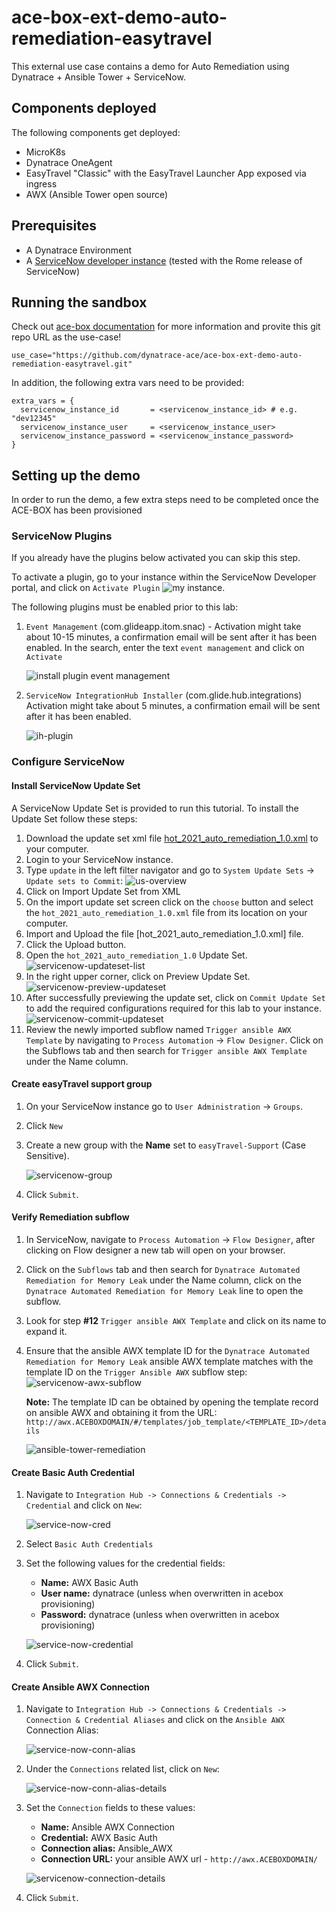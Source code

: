 # ace-box-ext-demo-auto-remediation-easytravel

This external use case contains a demo for Auto Remediation using Dynatrace + Ansible Tower + ServiceNow.

## Components deployed

The following components get deployed:

- MicroK8s
- Dynatrace OneAgent
- EasyTravel "Classic" with the EasyTravel Launcher App exposed via ingress
- AWX (Ansible Tower open source)

## Prerequisites

- A Dynatrace Environment
- A [ServiceNow developer instance](https://developer.servicenow.com/dev.do) (tested with the Rome release of ServiceNow)

## Running the sandbox

Check out [ace-box documentation](https://github.com/Dynatrace/ace-box/blob/dev/docs/external-use-case.md) for more information and provite this git repo URL as the use-case!

```
use_case="https://github.com/dynatrace-ace/ace-box-ext-demo-auto-remediation-easytravel.git"
```

In addition, the following extra vars need to be provided:
```
extra_vars = {
  servicenow_instance_id       = <servicenow_instance_id> # e.g. "dev12345"
  servicenow_instance_user     = <servicenow_instance_user> 
  servicenow_instance_password = <servicenow_instance_password>
}
```

## Setting up the demo
In order to run the demo, a few extra steps need to be completed once the ACE-BOX has been provisioned

### ServiceNow Plugins

If you already have the plugins below activated you can skip this step.

To activate a plugin, go to your instance within the ServiceNow Developer portal, and click on `Activate Plugin` ![my instance](.assets/../assets/images/snow_myinstance.png).

The following plugins must be enabled prior to this lab:

1. `Event Management` (com.glideapp.itom.snac) - Activation might take about 10-15 minutes, a confirmation email will be sent after it has been enabled. In the search, enter the text  `event management` and click on `Activate`

    ![install plugin event management](.assets/../assets/images/snow_activateplugin_eventmanagement.png)


1. `ServiceNow IntegrationHub Installer` (com.glide.hub.integrations) Activation might take about 5 minutes, a confirmation email will be sent after it has been enabled.

    ![ih-plugin](./assets/images/integration-hub-plugin.png)

### Configure ServiceNow

#### Install ServiceNow Update Set

A ServiceNow Update Set is provided to run this tutorial. To install the Update Set follow these steps:

1. Download the update set xml file [hot_2021_auto_remediation_1.0.xml](./assets/hot_2021_auto_remediation_1.0.xml) to your computer.
1. Login to your ServiceNow instance.
1. Type `update` in the left filter navigator and go to `System Update Sets` -> `Update sets to Commit`:
    ![us-overview](./assets/images/service-now-update-set-overview.png)
1. Click on Import Update Set from XML
1. On the import update set screen click on the `choose` button and select the `hot_2021_auto_remediation_1.0.xml` file from its location on your computer.
1. Import and Upload the file [hot_2021_auto_remediation_1.0.xml] file.
1. Click the Upload button.
1. Open the `hot_2021_auto_remediation_1.0` Update Set.
    ![servicenow-updateset-list](./assets/images/servicenow-updateset-list.png)
1. In the right upper corner, click on Preview Update Set.
    ![servicenow-preview-updateset](./assets/images/servicenow-preview-updateset.png)
1. After successfully previewing the update set, click on `Commit Update Set` to add the required configurations required for this lab to your instance.
    ![servicenow-commit-updateset](./assets/images/servicenow-commit-updateset.png)
1. Review the newly imported subflow named `Trigger ansible AWX Template` by navigating to `Process Automation` -> `Flow Designer`. Click on the Subflows tab and then search for `Trigger ansible AWX Template` under the Name column.

#### Create easyTravel support group

1. On your ServiceNow instance go to `User Administration` -> `Groups`.

1. Click `New`

1. Create a new group with the **Name** set to `easyTravel-Support` (Case Sensitive).

    ![servicenow-group](./assets/images/servicenow-group.png)

1. Click `Submit`.

#### Verify Remediation subflow

1. In ServiceNow, navigate to `Process Automation` -> `Flow Designer`, after clicking on Flow designer a new tab will open on your browser.

1. Click on the `Subflows` tab and then search for `Dynatrace Automated Remediation for Memory Leak` under the Name column, click on the `Dynatrace Automated Remediation for Memory Leak` line to open the subflow.

1. Look for step **#12** `Trigger ansible AWX Template` and click on its name to expand it.

1. Ensure that the ansible AWX template ID for the `Dynatrace Automated Remediation for Memory Leak` ansible AWX template matches with the template ID on the `Trigger Ansible AWX` subflow step:
    ![servicenow-awx-subflow](./assets/images/servicenow-awx-subflow.png)

    **Note:** The template ID can be obtained by opening the template record on ansible AWX and obtaining it from the URL: `http://awx.ACEBOXDOMAIN/#/templates/job_template/<TEMPLATE_ID>/details`

    ![ansible-tower-remediation](./assets/images/ansible-awx-templateremediation.png)

#### Create Basic Auth Credential

1. Navigate to `Integration Hub -> Connections & Credentials -> Credential` and click on `New`:

    ![service-now-cred](./assets/images/service-now-cred.png)

1. Select `Basic Auth Credentials`

1. Set the following values for the credential fields:

    - **Name:** AWX Basic Auth
    - **User name:** dynatrace (unless when overwritten in acebox provisioning)
    - **Password:** dynatrace (unless when overwritten in acebox provisioning)

    ![service-now-credential](./assets/images/service-now-credential.png)

1. Click `Submit`.

#### Create Ansible AWX Connection

1. Navigate to `Integration Hub -> Connections & Credentials -> Connection & Credential Aliases` and click on the `Ansible AWX` Connection Alias:

    ![service-now-conn-alias](./assets/images/service-now-conn-alias.png)

1. Under the `Connections` related list, click on `New`:

    ![service-now-conn-alias-details](./assets/images/service-now-conn-alias-details.png)

1. Set the `Connection` fields to these values:
    - **Name:** Ansible AWX Connection
    - **Credential:** AWX Basic Auth
    - **Connection alias:** Ansible_AWX
    - **Connection URL:** your ansible AWX url - `http://awx.ACEBOXDOMAIN/`

    ![servicenow-connection-details](./assets/images/servicenow-connection-details.png)

1. Click `Submit`.